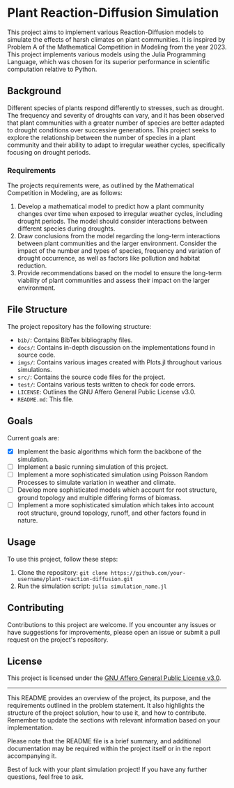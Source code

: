 # Plant Reaction-Diffusion Simulation

This project aims to implement various Reaction-Diffusion models to simulate the effects of harsh climates on plant communities. It is inspired by Problem A of the Mathematical Competition in Modeling from the year 2023. This project implements various models using the Julia Programming Language, which was chosen for its superior performance in scientific computation relative to Python.

## Background

Different species of plants respond differently to stresses, such as drought. The frequency and severity of droughts can vary, and it has been observed that plant communities with a greater number of species are better adapted to drought conditions over successive generations. This project seeks to explore the relationship between the number of species in a plant community and their ability to adapt to irregular weather cycles, specifically focusing on drought periods.

### Requirements

The projects requirements were, as outlined by the Mathematical Competition in Modeling, are as follows:

1. Develop a mathematical model to predict how a plant community changes over time when exposed to irregular weather cycles, including drought periods. The model should consider interactions between different species during droughts.
2. Draw conclusions from the model regarding the long-term interactions between plant communities and the larger environment. Consider the impact of the number and types of species, frequency and variation of drought occurrence, as well as factors like pollution and habitat reduction.
3. Provide recommendations based on the model to ensure the long-term viability of plant communities and assess their impact on the larger environment.

## File Structure

The project repository has the following structure:

- `bib/`: Contains BibTex bibliography files.
- `docs/`: Contains in-depth discussion on the implementations found in source code.
- `imgs/`: Contains various images created with Plots.jl throughout various simulations.
- `src/`: Contains the source code files for the project.
- `test/`: Contains various tests written to check for code errors.
- `LICENSE`: Outlines the GNU Affero General Public License v3.0.
- `README.md`: This file.

## Goals

Current goals are:

- [x] Implement the basic algorithms which form the backbone of the simulation.
- [ ] Implement a basic running simulation of this project.
- [ ] Implement a more sophisticated simulation using Poisson Random Processes to simulate variation in weather and climate.
- [ ] Develop more sophisticated models which account for root structure, ground topology and multiple differing forms of biomass.
- [ ] Implement a more sophisticated simulation which takes into account root structure, ground topology, runoff, and other factors found in nature.

## Usage

To use this project, follow these steps:

1. Clone the repository: `git clone https://github.com/your-username/plant-reaction-diffusion.git`
1. Run the simulation script: `julia simulation_name.jl`

## Contributing

Contributions to this project are welcome. If you encounter any issues or have suggestions for improvements, please open an issue or submit a pull request on the project's repository.

## License

This project is licensed under the [GNU Affero General Public License v3.0](LICENSE).

---

This README provides an overview of the project, its purpose, and the requirements outlined in the problem statement. It also highlights the structure of the project solution, how to use it, and how to contribute. Remember to update the sections with relevant information based on your implementation.

Please note that the README file is a brief summary, and additional documentation may be required within the project itself or in the report accompanying it.

Best of luck with your plant simulation project! If you have any further questions, feel free to ask.
